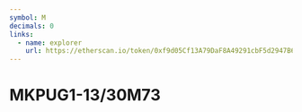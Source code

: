 ```yaml
---
symbol: M
decimals: 0
links:
  - name: explorer
    url: https://etherscan.io/token/0xf9d05Cf13A79DaF8A49291cbF5d2947B6812eaa6
---
```


# MKPUG1-13/30M73
